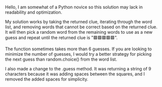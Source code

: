 Hello, I am somewhat of a Python novice so this solution may lack in readability and optimization.

My solution works by taking the returned clue, iterating through the word list, and removing words that cannot be correct based on the returned clue. It will then pick a random word from the remaining words to use as a new guess and repeat until the returned clue is "🟩🟩🟩🟩🟩".

The function sometimes takes more than 6 guesses. If you are looking to minimize the number of guesses, I would try a better strategy for picking the next guess than random.choice() from the word list. 

I also made a change to the .guess method. It was returning a string of 9 characters because it was adding spaces between the squares, and I removed the added spaces for simplicity.
